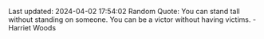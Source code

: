 Last updated: 2024-04-02 17:54:02
Random Quote: You can stand tall without standing on someone. You can be a victor without having victims. - Harriet Woods
